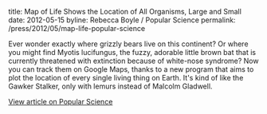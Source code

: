 title: Map of Life Shows the Location of All Organisms, Large and Small
date: 2012-05-15
byline: Rebecca Boyle / Popular Science
permalink: /press/2012/05/map-life-popular-science


Ever wonder exactly where grizzly bears live on this continent? Or where you might find Myotis lucifungus, the fuzzy, adorable little brown bat that is currently threatened with extinction because of white-nose syndrome? Now you can track them on Google Maps, thanks to a new program that aims to plot the location of every single living thing on Earth. It's kind of like the Gawker Stalker, only with lemurs instead of Malcolm Gladwell.

[View article on Popular Science](http://www.popsci.com/science/article/2012-05/new-map-life-see-where-everything-lives-earth-google-maps)
